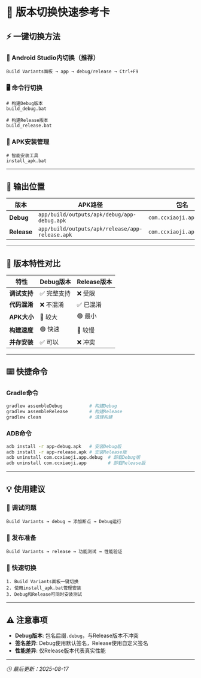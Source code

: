 # 🔄 版本切换快速参考卡

## ⚡ 一键切换方法

### 🎯 Android Studio内切换（推荐）

```
Build Variants面板 → app → debug/release → Ctrl+F9
```

### 🖥️ 命令行切换

```batch
# 构建Debug版本
build_debug.bat

# 构建Release版本  
build_release.bat
```

### 📱 APK安装管理

```batch
# 智能安装工具
install_apk.bat
```

---

## 📁 输出位置

| 版本 | APK路径 | 包名 |
|------|---------|------|
| **Debug** | `app/build/outputs/apk/debug/app-debug.apk` | `com.ccxiaoji.app.debug` |
| **Release** | `app/build/outputs/apk/release/app-release.apk` | `com.ccxiaoji.app` |

---

## 🔧 版本特性对比

| 特性 | Debug版本 | Release版本 |
|------|-----------|-------------|
| **调试支持** | ✅ 完整支持 | ❌ 受限 |
| **代码混淆** | ❌ 不混淆 | ✅ 已混淆 |
| **APK大小** | 🔴 较大 | 🟢 最小 |
| **构建速度** | 🟢 快速 | 🔴 较慢 |
| **并存安装** | ✅ 可以 | ❌ 冲突 |

---

## ⌨️ 快捷命令

### Gradle命令
```bash
gradlew assembleDebug          # 构建Debug
gradlew assembleRelease        # 构建Release
gradlew clean                  # 清理构建
```

### ADB命令
```bash
adb install -r app-debug.apk   # 安装Debug版
adb install -r app-release.apk # 安装Release版
adb uninstall com.ccxiaoji.app.debug  # 卸载Debug版
adb uninstall com.ccxiaoji.app        # 卸载Release版
```

---

## 💡 使用建议

### 🐛 调试问题
```
Build Variants → debug → 添加断点 → Debug运行
```

### 🚀 发布准备
```
Build Variants → release → 功能测试 → 性能验证
```

### 🔄 快速切换
```
1. Build Variants面板一键切换
2. 使用install_apk.bat管理安装
3. Debug和Release可同时安装测试
```

---

## ⚠️ 注意事项

- **Debug版本**: 包名后缀`.debug`，与Release版本不冲突
- **签名差异**: Debug使用默认签名，Release使用自定义签名
- **性能差异**: 仅Release版本代表真实性能

---

*🕒 最后更新：2025-08-17*